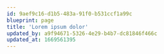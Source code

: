 ```yaml
---
id: 9aef9c16-d1b5-483a-91f0-b531ccf1a99c
blueprint: page
title: 'Lorem ipsum dolor'
updated_by: a9f94671-5326-4e29-b4b7-dc81846f466c
updated_at: 1669561395
---
```

